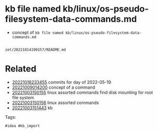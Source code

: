 # kb file named kb/linux/os-pseudo-filesystem-data-commands.md

- concept of `kb file named kb/linux/os-pseudo-filesystem-data-commands.md`

```
```

` zet/20221014190157/README.md `

# Related

- [20221016233455](/zet/20221016233455/README.md) commits for day of 2022-05-19
- [20221009014200](/zet/20221009014200/README.md) concept of a command
- [20221003150155](/zet/20221003150155/README.md) linux assorted commands find disk mounting for root file system
- [20221003150156](/zet/20221003150156/README.md) linux assorted commands
- [20221003151443](/zet/20221003151443/README.md) kb

Tags:

    #idea #kb_import
